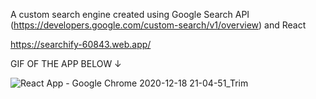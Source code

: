 A custom search engine created using Google Search API (https://developers.google.com/custom-search/v1/overview) and React

https://searchify-60843.web.app/

GIF OF THE APP BELOW &#8595;

![React App - Google Chrome 2020-12-18 21-04-51_Trim](https://user-images.githubusercontent.com/46928469/102632558-4801f900-4175-11eb-9d39-9ce9877c397c.gif)
